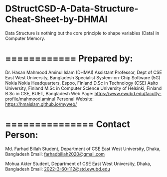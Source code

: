 # DStructCSD-A-Data-Structure-Cheat-Sheet-by-DHMAI
 Data Structure is nothing but the core principle to shape variables (Data) in Computer Memory.

============
Prepared by:
============

Dr. Hasan Mahmood Aminul Islam (DHMAI)
Assistant Professor, Dept of CSE
East West University, Bangladesh
Specialist System-on-Chip Software (5G) Nokia
Nokia Headquarters, Espoo, Finland
D.Sc in Technology (CSE)
Aalto University, Finland
M.Sc in Computer Science
University of Helsinki, Finland
B.Sc in CSE, BUET, Bangladesh
Web Page: https://www.ewubd.edu/faculty-profile/mahmood.aminul
Personal Website: https://hmaislam.github.io/myweb/ 

===============
Contact Person:
===============

Md. Farhad Billah
Student, Department of CSE
East West University, Dhaka, Bangladesh
Email: farhadbillah2020@gmail.com

Mohua Akter
Student, Department of CSE
East West University, Dhaka, Bangladesh
Email: 2022-3-60-112@std.ewubd.edu
